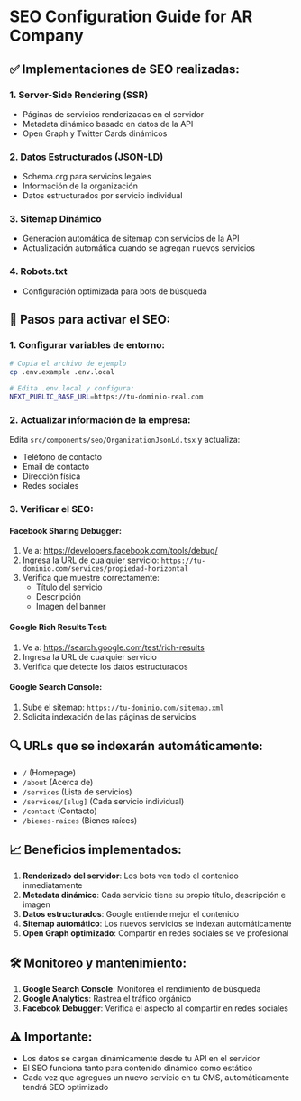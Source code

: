 # SEO Configuration Guide for AR Company

## ✅ Implementaciones de SEO realizadas:

### 1. **Server-Side Rendering (SSR)**

- Páginas de servicios renderizadas en el servidor
- Metadata dinámico basado en datos de la API
- Open Graph y Twitter Cards dinámicos

### 2. **Datos Estructurados (JSON-LD)**

- Schema.org para servicios legales
- Información de la organización
- Datos estructurados por servicio individual

### 3. **Sitemap Dinámico**

- Generación automática de sitemap con servicios de la API
- Actualización automática cuando se agregan nuevos servicios

### 4. **Robots.txt**

- Configuración optimizada para bots de búsqueda

## 🚀 Pasos para activar el SEO:

### 1. Configurar variables de entorno:

```bash
# Copia el archivo de ejemplo
cp .env.example .env.local

# Edita .env.local y configura:
NEXT_PUBLIC_BASE_URL=https://tu-dominio-real.com
```

### 2. Actualizar información de la empresa:

Edita `src/components/seo/OrganizationJsonLd.tsx` y actualiza:

- Teléfono de contacto
- Email de contacto
- Dirección física
- Redes sociales

### 3. Verificar el SEO:

#### Facebook Sharing Debugger:

1. Ve a: https://developers.facebook.com/tools/debug/
2. Ingresa la URL de cualquier servicio: `https://tu-dominio.com/services/propiedad-horizontal`
3. Verifica que muestre correctamente:
   - Título del servicio
   - Descripción
   - Imagen del banner

#### Google Rich Results Test:

1. Ve a: https://search.google.com/test/rich-results
2. Ingresa la URL de cualquier servicio
3. Verifica que detecte los datos estructurados

#### Google Search Console:

1. Sube el sitemap: `https://tu-dominio.com/sitemap.xml`
2. Solicita indexación de las páginas de servicios

## 🔍 URLs que se indexarán automáticamente:

- `/` (Homepage)
- `/about` (Acerca de)
- `/services` (Lista de servicios)
- `/services/[slug]` (Cada servicio individual)
- `/contact` (Contacto)
- `/bienes-raices` (Bienes raíces)

## 📈 Beneficios implementados:

1. **Renderizado del servidor**: Los bots ven todo el contenido inmediatamente
2. **Metadata dinámico**: Cada servicio tiene su propio título, descripción e imagen
3. **Datos estructurados**: Google entiende mejor el contenido
4. **Sitemap automático**: Los nuevos servicios se indexan automáticamente
5. **Open Graph optimizado**: Compartir en redes sociales se ve profesional

## 🛠️ Monitoreo y mantenimiento:

1. **Google Search Console**: Monitorea el rendimiento de búsqueda
2. **Google Analytics**: Rastrea el tráfico orgánico
3. **Facebook Debugger**: Verifica el aspecto al compartir en redes sociales

## ⚠️ Importante:

- Los datos se cargan dinámicamente desde tu API en el servidor
- El SEO funciona tanto para contenido dinámico como estático
- Cada vez que agregues un nuevo servicio en tu CMS, automáticamente tendrá SEO optimizado
